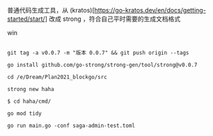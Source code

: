 
普通代码生成工具，从 (kratos)[https://go-kratos.dev/en/docs/getting-started/start/] 改成 strong ，符合自己平时需要的生成文档格式

win
```

git tag -a v0.0.7 -m "版本 0.0.7" && git push origin --tags

go install github.com/go-strong/strong-gen/tool/strong@v0.0.7

cd /e/Dream/Plan2021_blockgo/src

strong new haha

$ cd haha/cmd/

go mod tidy

go run main.go -conf saga-admin-test.toml 

```